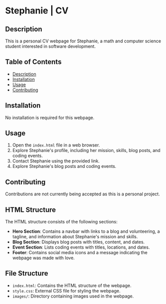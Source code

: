 # Stephanie | CV

## Description
This is a personal CV webpage for Stephanie, a math and computer science student interested in software development.

## Table of Contents
- [Description](#description)
- [Installation](#installation)
- [Usage](#usage)
- [Contributing](#contributing)

## Installation
No installation is required for this webpage.

## Usage
1. Open the `index.html` file in a web browser.
2. Explore Stephanie's profile, including her mission, skills, blog posts, and coding events.
3. Contact Stephanie using the provided link.
4. Explore Stephanie's blog posts and coding events.

## Contributing
Contributions are not currently being accepted as this is a personal project.

## HTML Structure
The HTML structure consists of the following sections:
- **Hero Section**: Contains a navbar with links to a blog and volunteering, a tagline, and information about Stephanie's mission and skills.
- **Blog Section**: Displays blog posts with titles, content, and dates.
- **Event Section**: Lists coding events with titles, locations, and dates.
- **Footer**: Contains social media icons and a message indicating the webpage was made with love.

## File Structure
- `index.html`: Contains the HTML structure of the webpage.
- `style.css`: External CSS file for styling the webpage.
- `images/`: Directory containing images used in the webpage.

